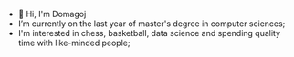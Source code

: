 - 👋 Hi, I'm Domagoj
- I’m currently on the last year of master's degree in computer sciences;
- I'm interested in chess, basketball, data science and spending quality time with like-minded people;

<!--
**DomagojVucetic/DomagojVucetic** is a ✨ _special_ ✨ repository because its `README.md` (this file) appears on your GitHub profile.

Here are some ideas to get you started:

- 🔭 I’m currently working on ...
- 🌱 I’m currently learning ...
- 👯 I’m looking to collaborate on ...
- 🤔 I’m looking for help with ...
- 💬 Ask me about ...
- 📫 How to reach me: ...
- 😄 Pronouns: ...
- ⚡ Fun fact: ...
-->

